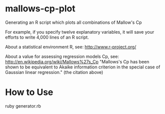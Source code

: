 mallows-cp-plot
===============

Generating an R script which plots all combinations of Mallow's Cp

For example, if you specify twelve explanatory variables, it will save your efforts to write 4,000 lines of an R script.

About a statistical environment R, see: http://www.r-project.org/

About a value for assessing regression models Cp, see: http://en.wikipedia.org/wiki/Mallows%27s_Cp
"Mallows's Cp has been shown to be equivalent to Akaike information criterion in the special case of Gaussian linear regression." (the citation above)

How to Use
==========

ruby generator.rb
